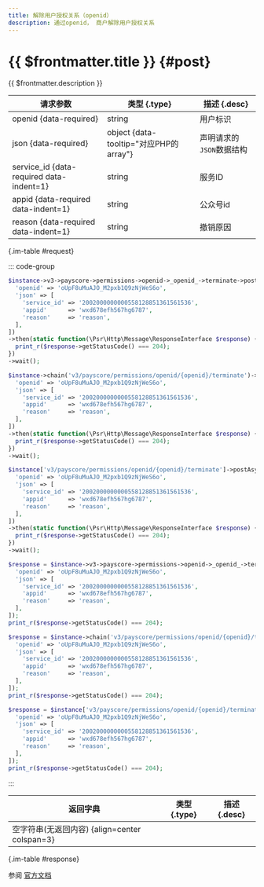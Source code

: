 ```yaml
---
title: 解除用户授权关系（openid）
description: 通过openid， 商户解除用户授权关系
---
```


# {{ $frontmatter.title }} {#post}

{{ $frontmatter.description }}

| 请求参数 | 类型 {.type} | 描述 {.desc}
| --- | --- | ---
| openid {data-required} | string | 用户标识
| json {data-required} | object {data-tooltip="对应PHP的array"} | 声明请求的`JSON`数据结构
| service_id {data-required data-indent=1} | string | 服务ID
| appid {data-required data-indent=1} | string | 公众号id
| reason {data-required data-indent=1} | string | 撤销原因

{.im-table #request}

::: code-group

```php [异步纯链式]
$instance->v3->payscore->permissions->openid->_openid_->terminate->postAsync([
  'openid' => 'oUpF8uMuAJO_M2pxb1Q9zNjWeS6o',
  'json' => [
    'service_id' => '2002000000000558128851361561536',
    'appid'      => 'wxd678efh567hg6787',
    'reason'     => 'reason',
  ],
])
->then(static function(\Psr\Http\Message\ResponseInterface $response) {
  print_r($response->getStatusCode() === 204);
})
->wait();
```

```php [异步声明式]
$instance->chain('v3/payscore/permissions/openid/{openid}/terminate')->postAsync([
  'openid' => 'oUpF8uMuAJO_M2pxb1Q9zNjWeS6o',
  'json' => [
    'service_id' => '2002000000000558128851361561536',
    'appid'      => 'wxd678efh567hg6787',
    'reason'     => 'reason',
  ],
])
->then(static function(\Psr\Http\Message\ResponseInterface $response) {
  print_r($response->getStatusCode() === 204);
})
->wait();
```

```php [异步属性式]
$instance['v3/payscore/permissions/openid/{openid}/terminate']->postAsync([
  'openid' => 'oUpF8uMuAJO_M2pxb1Q9zNjWeS6o',
  'json' => [
    'service_id' => '2002000000000558128851361561536',
    'appid'      => 'wxd678efh567hg6787',
    'reason'     => 'reason',
  ],
])
->then(static function(\Psr\Http\Message\ResponseInterface $response) {
  print_r($response->getStatusCode() === 204);
})
->wait();
```

```php [同步纯链式]
$response = $instance->v3->payscore->permissions->openid->_openid_->terminate->post([
  'openid' => 'oUpF8uMuAJO_M2pxb1Q9zNjWeS6o',
  'json' => [
    'service_id' => '2002000000000558128851361561536',
    'appid'      => 'wxd678efh567hg6787',
    'reason'     => 'reason',
  ],
]);
print_r($response->getStatusCode() === 204);
```

```php [同步声明式]
$response = $instance->chain('v3/payscore/permissions/openid/{openid}/terminate')->post([
  'openid' => 'oUpF8uMuAJO_M2pxb1Q9zNjWeS6o',
  'json' => [
    'service_id' => '2002000000000558128851361561536',
    'appid'      => 'wxd678efh567hg6787',
    'reason'     => 'reason',
  ],
]);
print_r($response->getStatusCode() === 204);
```

```php [同步属性式]
$response = $instance['v3/payscore/permissions/openid/{openid}/terminate']->post([
  'openid' => 'oUpF8uMuAJO_M2pxb1Q9zNjWeS6o',
  'json' => [
    'service_id' => '2002000000000558128851361561536',
    'appid'      => 'wxd678efh567hg6787',
    'reason'     => 'reason',
  ],
]);
print_r($response->getStatusCode() === 204);
```

:::

| 返回字典 | 类型 {.type} | 描述 {.desc}
| --- | --- | ---
| 空字符串(无返回内容) {align=center colspan=3}

{.im-table #response}

参阅 [官方文档](https://pay.weixin.qq.com/doc/v3/merchant/4012647413)
